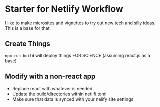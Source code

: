 # Starter for Netlify Workflow

I like to make microsites and vignettes to try out new tech and silly ideas. This is a base for that.

## Create Things
`npm run build` will deploy things FOR SCIENCE (assuming react.js as a base)

## Modify with a non-react app
- Replace react with whatever is needed
- Update the build/directories within netlifi.toml
- Make sure that data is synced with your nelify site settings
